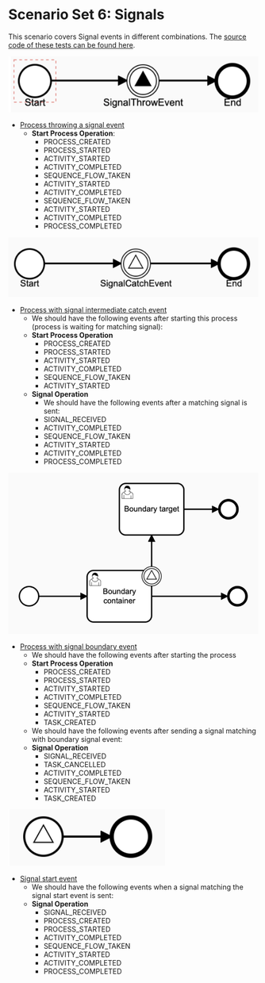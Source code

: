 # Scenario Set 6: Signals
This scenario covers Signal events in different combinations. The [source code of these tests can be found here](https://github.com/Activiti/Activiti/tree/develop/activiti-spring-conformance-tests/activiti-spring-conformance-signals).

![](../.gitbook/assets/set-6-signal-throw.png)
- [Process throwing a signal event]()
  - **Start Process Operation**:
    - PROCESS_CREATED
    - PROCESS_STARTED
    - ACTIVITY_STARTED
    - ACTIVITY_COMPLETED
    - SEQUENCE_FLOW_TAKEN
    - ACTIVITY_STARTED
    - ACTIVITY_COMPLETED
    - SEQUENCE_FLOW_TAKEN
    - ACTIVITY_STARTED
    - ACTIVITY_COMPLETED
    - PROCESS_COMPLETED

![](../.gitbook/assets/set-6-signal-catch.png)
- [Process with signal intermediate catch event]()
  - We should have the following events after starting this process (process is waiting for matching signal):
  - **Start Process Operation**
    - PROCESS_CREATED
    - PROCESS_STARTED
    - ACTIVITY_STARTED
    - ACTIVITY_COMPLETED
    - SEQUENCE_FLOW_TAKEN
    - ACTIVITY_STARTED
  - **Signal Operation**
    - We should have the following events after a matching signal is sent:
    - SIGNAL_RECEIVED
    - ACTIVITY_COMPLETED
    - SEQUENCE_FLOW_TAKEN
    - ACTIVITY_STARTED
    - ACTIVITY_COMPLETED
    - PROCESS_COMPLETED

![](../.gitbook/assets/set-6-boundary-event.png)
- [Process with signal boundary event]()
  - We should have the following events after starting the process
  - **Start Process Operation**
    - PROCESS_CREATED
    - PROCESS_STARTED
    - ACTIVITY_STARTED
    - ACTIVITY_COMPLETED
    - SEQUENCE_FLOW_TAKEN
    - ACTIVITY_STARTED
    - TASK_CREATED
  - We should have the following events after sending a signal matching with  boundary signal event:
  - **Signal Operation**
    - SIGNAL_RECEIVED
    - TASK_CANCELLED
    - ACTIVITY_COMPLETED
    - SEQUENCE_FLOW_TAKEN
    - ACTIVITY_STARTED
    - TASK_CREATED

![](../.gitbook/assets/set-6-start-signal.png)
- [Signal start event]()
  - We should have the following events when a signal matching the signal start event is sent:
  - **Signal Operation**
    - SIGNAL_RECEIVED
    - PROCESS_CREATED
    - PROCESS_STARTED
    - ACTIVITY_COMPLETED
    - SEQUENCE_FLOW_TAKEN
    - ACTIVITY_STARTED
    - ACTIVITY_COMPLETED
    - PROCESS_COMPLETED
